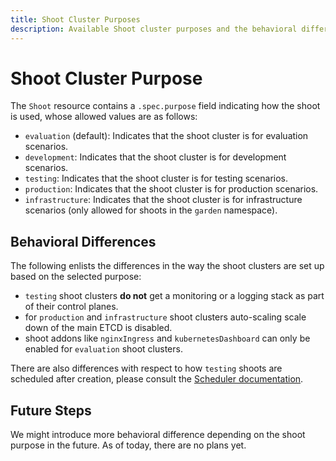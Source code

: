```yaml
---
title: Shoot Cluster Purposes
description: Available Shoot cluster purposes and the behavioral differences between them
---
```


# Shoot Cluster Purpose

The `Shoot` resource contains a `.spec.purpose` field indicating how the shoot is used, whose allowed values are as follows:

* `evaluation` (default): Indicates that the shoot cluster is for evaluation scenarios.
* `development`: Indicates that the shoot cluster is for development scenarios.
* `testing`: Indicates that the shoot cluster is for testing scenarios.
* `production`: Indicates that the shoot cluster is for production scenarios.
* `infrastructure`: Indicates that the shoot cluster is for infrastructure scenarios (only allowed for shoots in the `garden` namespace).

## Behavioral Differences

The following enlists the differences in the way the shoot clusters are set up based on the selected purpose:

* `testing` shoot clusters **do not** get a monitoring or a logging stack as part of their control planes.
* for `production` and `infrastructure` shoot clusters auto-scaling scale down of the main ETCD is disabled.
* shoot addons like `nginxIngress` and `kubernetesDashboard` can only be enabled for `evaluation` shoot clusters.

There are also differences with respect to how `testing` shoots are scheduled after creation, please consult the [Scheduler documentation](../../concepts/scheduler.md).

## Future Steps

We might introduce more behavioral difference depending on the shoot purpose in the future.
As of today, there are no plans yet.
